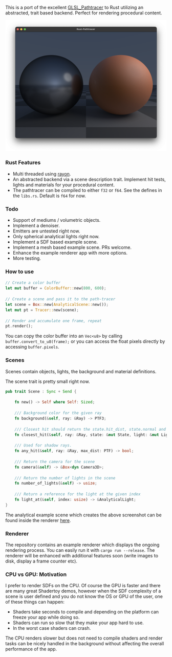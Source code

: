 This is a port of the excellent [GLSL_Pathtracer](https://github.com/knightcrawler25/GLSL-PathTracer) to Rust utilizing an abstracted, trait based backend. Perfect for rendering procedural content.

![Spheres](https://github.com/markusmoenig/rust-pathtracer/blob/master/images/spheres.png)

### Rust Features

* Multi threaded using [rayon](https://github.com/rayon-rs/rayon).
* An abstracted backend via a scene description trait. Implement hit tests, lights and materials for your procedural content.
* The pathtracer can be compiled to either ```f32``` or ```f64```. See the defines in the ```libs.rs```. Default is ```f64``` for now.

### Todo

* Support of mediums / volumetric objects.
* Implement a denoiser.
* Emitters are untested right now.
* Only spherical analytical lights right now.
* Implement a SDF based example scene.
* Implement a mesh based example scene. PRs welcome.
* Enhance the example renderer app with more options.
* More testing.

### How to use

```rust
// Create a color buffer
let mut buffer = ColorBuffer::new(800, 600);

// Create a scene and pass it to the path-tracer
let scene = Box::new(AnalyticalScene::new());
let mut pt = Tracer::new(scene);

// Render and accumulate one frame, repeat
pt.render();
```

You can copy the color buffer into an ```Vec<u8>``` by calling ```     buffer.convert_to_u8(frame);``` or you can access the float pixels directly by accessing ```buffer.pixels```.

### Scenes

Scenes contain objects, lights, the background and material definitions.

The scene trait is pretty small right now.

```rust
pub trait Scene : Sync + Send {

    fn new() -> Self where Self: Sized;

    /// Background color for the given ray
    fn background(&self, ray: &Ray) -> PTF3;

    /// Closest hit should return the state.hit_dist, state.normal and fill out the state.material as needed
    fn closest_hit(&self, ray: &Ray, state: &mut State, light: &mut LightSampleRec) -> bool;

    /// Used for shadow rays.
    fn any_hit(&self, ray: &Ray, max_dist: PTF) -> bool;

    /// Return the camera for the scene
    fn camera(&self) -> &Box<dyn Camera3D>;

    /// Return the number of lights in the scene
    fn number_of_lights(&self) -> usize;

    /// Return a reference for the light at the given index
    fn light_at(&self, index: usize) -> &AnalyticalLight;
}
```

The analytical example scene which creates the above screenshot can be found inside the renderer [here](https://github.com/markusmoenig/rust-pathtracer/blob/master/renderer/src/analytical.rs).

### Renderer

The repository contains an example renderer which displays the ongoing rendering process. You can easily run it with ```cargo run --release```. The renderer will be enhanced with additional features soon (write images to disk, display a frame counter etc).

### CPU vs GPU: Motivation

I prefer to render SDFs on the CPU. Of course the GPU is faster and there are many great Shadertoy demos, however when the SDF complexity of a scene is user defined and you do not know the OS or GPU of the user, one of these things can happen:

* Shaders take seconds to compile and depending on the platform can freeze your app while doing so.
* Shaders can run so slow that they make your app hard to use.
* In the worst case shaders can crash.

The CPU renders slower but does not need to compile shaders and render tasks can be nicely handled in the background without affecting the overall performance of the app.
